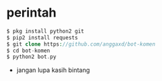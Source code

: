 # perintah
```php
$ pkg install python2 git
$ pip2 install requests
$ git clone https://github.com/anggaxd/bot-komen
$ cd bot-komen
$ python2 bot.py
```
* jangan lupa kasih bintang 
